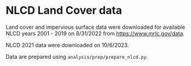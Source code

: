 # NLCD Land Cover data

Land cover and impervious surface data were downloaded for available NLCD years
2001 - 2019 on 8/31/2022 from https://www.mrlc.gov/data.

NLCD 2021 data were downloaded on 10/6/2023.

Data are prepared using `analysis/prep/prepare_nlcd.py`.
